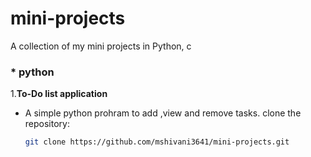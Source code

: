 # mini-projects
A collection of my mini projects in  Python, c
### * python
1.**To-Do list application**
- A simple python prohram to add ,view and remove  tasks.
  clone the repository:
  ```bash
  git clone https://github.com/mshivani3641/mini-projects.git
